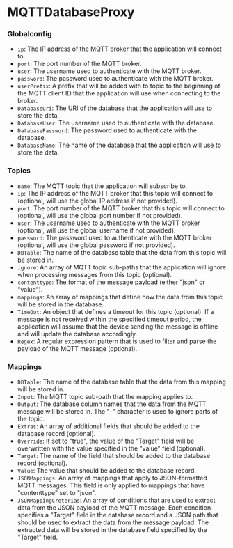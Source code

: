# MQTTDatabaseProxy

### Globalconfig

-   `ip`: The IP address of the MQTT broker that the application will connect to.
-   `port`: The port number of the MQTT broker.
-   `user`: The username used to authenticate with the MQTT broker.
-   `password`: The password used to authenticate with the MQTT broker.
-   `userPrefix`: A prefix that will be added with to topic to the beginning of the MQTT client ID that the application will use when connecting to the broker.
-   `DatabaseUri`: The URI of the database that the application will use to store the data.
-   `DatabaseUser`: The username used to authenticate with the database.
-   `DatabasePassword`: The password used to authenticate with the database.
-   `DatabaseName`: The name of the database that the application will use to store the data.

### Topics

-   `name`: The MQTT topic that the application will subscribe to.
-   `ip`: The IP address of the MQTT broker that this topic will connect to (optional, will use the global IP address if not provided).
-   `port`: The port number of the MQTT broker that this topic will connect to (optional, will use the global port number if not provided).
-   `user`: The username used to authenticate with the MQTT broker (optional, will use the global username if not provided).
-   `password`: The password used to authenticate with the MQTT broker (optional, will use the global password if not provided).
-   `DBTable`: The name of the database table that the data from this topic will be stored in.
-   `ignore`: An array of MQTT topic sub-paths that the application will ignore when processing messages from this topic (optional).
-   `contenttype`: The format of the message payload (either "json" or "value").
-   `mappings`: An array of mappings that define how the data from this topic will be stored in the database.
-   `TimeOut`: An object that defines a timeout for this topic (optional). If a message is not received within the specified timeout period, the application will assume that the device sending the message is offline and will update the database accordingly.
-   `Regex`: A regular expression pattern that is used to filter and parse the payload of the MQTT message (optional).

### Mappings

-   `DBTable`: The name of the database table that the data from this mapping will be stored in.
-   `Input`: The MQTT topic sub-path that the mapping applies to.
-   `Output`: The database column names that the data from the MQTT message will be stored in. The "-" character is used to ignore parts of the topic.
-   `Extras`: An array of additional fields that should be added to the database record (optional).
-   `Override`: If set to "true", the value of the "Target" field will be overwritten with the value specified in the "value" field (optional).
-   `Target`: The name of the field that should be added to the database record (optional).
-   `Value`: The value that should be added to the database record.
-   `JSONMappings`: An array of mappings that apply to JSON-formatted MQTT messages. This field is only applied to mappings that have "contenttype" set to "json".
-   `JSONMappingCreterias`: An array of conditions that are used to extract data from the JSON payload of the MQTT message. Each condition specifies a "Target" field in the database record and a JSON path that should be used to extract the data from the message payload. The extracted data will be stored in the database field specified by the "Target" field.
